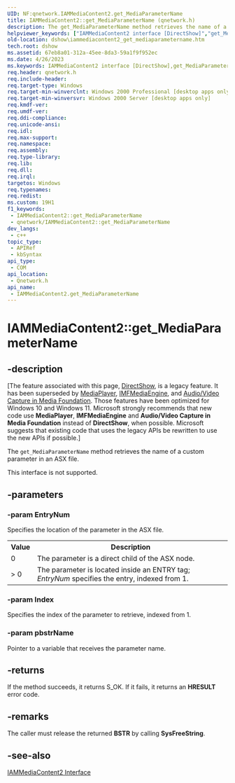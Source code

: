 ```yaml
---
UID: NF:qnetwork.IAMMediaContent2.get_MediaParameterName
title: IAMMediaContent2::get_MediaParameterName (qnetwork.h)
description: The get_MediaParameterName method retrieves the name of a custom parameter in an ASX file.
helpviewer_keywords: ["IAMMediaContent2 interface [DirectShow]","get_MediaParameterName method","IAMMediaContent2.get_MediaParameterName","IAMMediaContent2::get_MediaParameterName","IAMMediaContent2get_MediaParameterName","dshow.iammediacontent2_get_mediaparametername","get_MediaParameterName","get_MediaParameterName method [DirectShow]","get_MediaParameterName method [DirectShow]","IAMMediaContent2 interface","qnetwork/IAMMediaContent2::get_MediaParameterName"]
old-location: dshow\iammediacontent2_get_mediaparametername.htm
tech.root: dshow
ms.assetid: 67eb8a01-312a-45ee-8da3-59a1f9f952ec
ms.date: 4/26/2023
ms.keywords: IAMMediaContent2 interface [DirectShow],get_MediaParameterName method, IAMMediaContent2.get_MediaParameterName, IAMMediaContent2::get_MediaParameterName, IAMMediaContent2get_MediaParameterName, dshow.iammediacontent2_get_mediaparametername, get_MediaParameterName, get_MediaParameterName method [DirectShow], get_MediaParameterName method [DirectShow],IAMMediaContent2 interface, qnetwork/IAMMediaContent2::get_MediaParameterName
req.header: qnetwork.h
req.include-header: 
req.target-type: Windows
req.target-min-winverclnt: Windows 2000 Professional [desktop apps only]
req.target-min-winversvr: Windows 2000 Server [desktop apps only]
req.kmdf-ver: 
req.umdf-ver: 
req.ddi-compliance: 
req.unicode-ansi: 
req.idl: 
req.max-support: 
req.namespace: 
req.assembly: 
req.type-library: 
req.lib: 
req.dll: 
req.irql: 
targetos: Windows
req.typenames: 
req.redist: 
ms.custom: 19H1
f1_keywords:
 - IAMMediaContent2::get_MediaParameterName
 - qnetwork/IAMMediaContent2::get_MediaParameterName
dev_langs:
 - c++
topic_type:
 - APIRef
 - kbSyntax
api_type:
 - COM
api_location:
 - Qnetwork.h
api_name:
 - IAMMediaContent2.get_MediaParameterName
---
```


# IAMMediaContent2::get_MediaParameterName


## -description

\[The feature associated with this page, [DirectShow](/windows/win32/directshow/directshow), is a legacy feature. It has been superseded by [MediaPlayer](/uwp/api/Windows.Media.Playback.MediaPlayer), [IMFMediaEngine](/windows/win32/api/mfmediaengine/nn-mfmediaengine-imfmediaengine), and [Audio/Video Capture in Media Foundation](windows/win32/medfound/audio-video-capture-in-media-foundation). Those features have been optimized for Windows 10 and Windows 11. Microsoft strongly recommends that new code use **MediaPlayer**, **IMFMediaEngine** and **Audio/Video Capture in Media Foundation** instead of **DirectShow**, when possible. Microsoft suggests that existing code that uses the legacy APIs be rewritten to use the new APIs if possible.\]

The <code>get_MediaParameterName</code> method retrieves the name of a custom parameter in an ASX file.



This interface is not supported.

## -parameters

### -param EntryNum

Specifies the location of the parameter in the ASX file.

<table>
<tr>
<th>Value
                </th>
<th>Description
                </th>
</tr>
<tr>
<td>0</td>
<td>The parameter is a direct child of the ASX node.</td>
</tr>
<tr>
<td>&gt; 0</td>
<td>The parameter is located inside an ENTRY tag; <i>EntryNum</i> specifies the entry, indexed from 1.</td>
</tr>
</table>

### -param Index

Specifies the index of the parameter to retrieve, indexed from 1.

### -param pbstrName

Pointer to a variable that receives the parameter name.

## -returns

If the method succeeds, it returns S_OK. If it fails, it returns an <b>HRESULT</b> error code.

## -remarks

The caller must release the returned <b>BSTR</b> by calling <b>SysFreeString</b>.

## -see-also

<a href="/windows/desktop/api/qnetwork/nn-qnetwork-iammediacontent2">IAMMediaContent2 Interface</a>